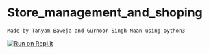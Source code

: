# Store_management_and_shoping
```Made by Tanyam Baweja and Gurnoor Singh Maan using python3```



[![Run on Repl.it](https://repl.it/badge/github/T4nae/Storee_and_Inventory_Management_System)](https://replit.com/@T4nae/StoreandInventoryManagementSystem)
